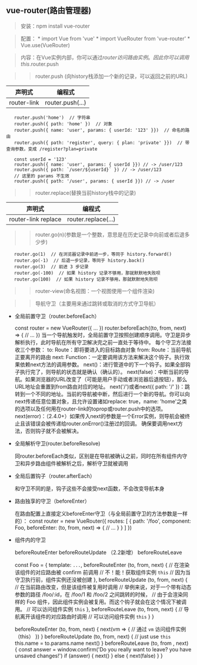 ## vue-router(路由管理器)

> 安装：npm install vue-router

> 配置：
       * import Vue from 'vue'
       * import VueRouter from 'vue-router'
       * Vue.use(VueRouter)
 
> 内容：在Vue实例内部，你可以通过$router访问路由实例。因此你可以调用this.$router.push

>> router.push (向history栈添加一个新的记录，可以返回之前的URL)
      
| 声明式 | 编程式 |
| ------ | ------ |
| router-link | router.push(...) |

       router.push('home')  // 字符串
       router.push({ path: 'home' })  // 对象
       router.push({ name: 'user', params: { userId: '123' }})  // 命名的路由
       router.push({ path: 'register', query: { plan: 'private' }})  // 带查询参数，变成 /register?plan=private
       
       const userId = '123'
       router.push({ name: 'user', params: { userId }}) // -> /user/123
       router.push({ path: `/user/${userId}` }) // -> /user/123
       // 这里的 params 不生效
       router.push({ path: '/user', params: { userId }}) // -> /user

>> router.replace(替换当前history栈中的记录)

| 声明式 | 编程式 |
| ------ | ------ |
| router-link replace | router.replace(...) |

>> router.go(n)(参数是一个整数，意思是在历史记录中向前或者后退多少步)

       router.go(1)  // 在浏览器记录中前进一步，等同于 history.forward()
       router.go(-1)  // 后退一步记录，等同于 history.back()
       router.go(3)  // 前进 3 步记录
       router.go(-100)  // 如果 history 记录不够用，那就默默地失败呗
       router.go(100)  // 如果 history 记录不够用，那就默默地失败呗
       
>> router-view(命名视图：一个视图使用一个组件渲染)

>> 导航守卫（主要用来通过跳转或取消的方式守卫导航）

   * 全局前置守卫（router.beforeEach）
   
   
       const router = new VueRouter({ ... })
       router.beforeEach((to, from, next) => {
             // ...
       })
       当一个导航触发时，全局前置守卫按照创建顺序调用。守卫是异步解析执行，此时导航在所有守卫解决完之前一直处于等待中。
       每个守卫方法接收三个参数：
       to: Route：即将要进入的目标路由对象
       from: Route：当前导航正要离开的路由
       next: Function：一定要调用该方法来解决这个钩子。执行效果依赖next方法的调用参数。
           next()：进行管道中的下一个钩子。如果全部钩子执行完了，则导航的状态就是确认（确认的）。
           next(false)：中断当前的导航。如果浏览器的URL改变了（可能是用户手动或者浏览器后退按钮），那么URL地址会重置到from路由对应的地址。
           next('/')或者next({ path: '/' })：跳转到一个不同的地址。当前的导航被中断，然后进行一个新的导航。你可以向next传递任意位置对象，且允许设置诸如replace: true，name: 'home'之类的选项以及任何用在router-link的toprop或router.push中的选项。
           next(error)：（2.4.0+）如果传入next的参数是一个Error实例，则导航会被终止且该错误会被传递给router.onError()注册过的回调。
       确保要调用next方法，否则钩子就不会被解决。

   * 全局解析守卫(router.beforeResolve)
      
      
       同router.beforeEach类似，区别是在导航被确认之前，同时在所有组件内守卫和异步路由组件被解析之后，解析守卫就被调用
    
   * 全局后置钩子（router.afterEach） 
   
   
       和守卫不同的是，钩子这些不会接受next函数，不会改变导航本身
       
   * 路由独享的守卫（beforeEnter）
    
    
       在路由配置上直接定义beforeEnter守卫（与全局前置守卫的方法参数是一样的）：
       const router = new VueRouter({
         routes: [
           {
             path: '/foo',
             component: Foo,
             beforeEnter: (to, from, next) => {
               // ...
             }
           }
         ]
       })
       
   * 组件内的守卫
   
       
       beforeRouteEnter
       beforeRouteUpdate （2.2新增）
       beforeRouteLeave
       
       const Foo = {
         template: `...`,
         beforeRouteEnter (to, from, next) {
           // 在渲染该组件的对应路由被 confirm 前调用
           // 不！能！获取组件实例 `this`
           // 因为当守卫执行前，组件实例还没被创建
         },
         beforeRouteUpdate (to, from, next) {
           // 在当前路由改变，但是该组件被复用时调用
           // 举例来说，对于一个带有动态参数的路径 /foo/:id，在 /foo/1 和 /foo/2 之间跳转的时候，
           // 由于会渲染同样的 Foo 组件，因此组件实例会被复用。而这个钩子就会在这个情况下被调用。
           // 可以访问组件实例 `this`
         },
         beforeRouteLeave (to, from, next) {
           // 导航离开该组件的对应路由时调用
           // 可以访问组件实例 `this`
         }
       }
       
       beforeRouteEnter (to, from, next) {
         next(vm => {
           // 通过 `vm` 访问组件实例（this）
         })
       }
       beforeRouteUpdate (to, from, next) {
         // just use `this`
         this.name = to.params.name
         next()
       }
       beforeRouteLeave (to, from , next) {
         const answer = window.confirm('Do you really want to leave? you have unsaved changes!')
         if (answer) {
           next()
         } else {
           next(false)
         }
       }
       
       